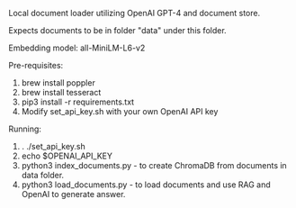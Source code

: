 Local document loader utilizing OpenAI GPT-4 and document store.

Expects documents to be in folder "data" under this folder.

Embedding model: all-MiniLM-L6-v2

Pre-requisites: 

1. brew install poppler
2. brew install tesseract
3. pip3 install -r requirements.txt
4. Modify set_api_key.sh with your own OpenAI API key

Running:

1. . ./set_api_key.sh
2. echo $OPENAI_API_KEY
3. python3 index_documents.py - to create ChromaDB from documents in data folder.
4. python3 load_documents.py - to load documents and use RAG and OpenAI to generate answer.





